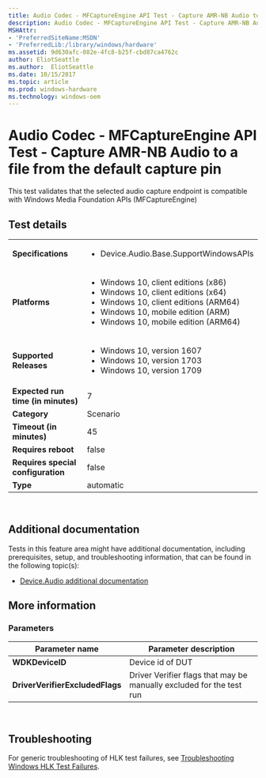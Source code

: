 ```yaml
---
title: Audio Codec - MFCaptureEngine API Test - Capture AMR-NB Audio to a file from the default capture pin
description: Audio Codec - MFCaptureEngine API Test - Capture AMR-NB Audio to a file from the default capture pin
MSHAttr:
- 'PreferredSiteName:MSDN'
- 'PreferredLib:/library/windows/hardware'
ms.assetid: 9d630afc-082e-4fc8-b25f-cbd87ca4762c
author: EliotSeattle
ms.author:  EliotSeattle
ms.date: 10/15/2017
ms.topic: article
ms.prod: windows-hardware
ms.technology: windows-oem
---
```


# <span id="p_hlk_test.e99fce66-b17d-446d-86d5-44b08d7c88f3"></span>Audio Codec - MFCaptureEngine API Test - Capture AMR-NB Audio to a file from the default capture pin


This test validates that the selected audio capture endpoint is compatible with Windows Media Foundation APIs (MFCaptureEngine)

## Test details
|||
|---|---|
| **Specifications**  | <ul><li>Device.Audio.Base.SupportWindowsAPIs</li></ul> |  
| **Platforms**   | <ul><li>Windows 10, client editions (x86)</li><li>Windows 10, client editions (x64)</li><li>Windows 10, client editions (ARM64)</li><li>Windows 10, mobile edition (ARM)</li><li>Windows 10, mobile edition (ARM64)</li></ul> |
| **Supported Releases** | <ul><li>Windows 10, version 1607</li><li>Windows 10, version 1703</li><li>Windows 10, version 1709</li></ul> |
|**Expected run time (in minutes)**| 7 |
|**Category**| Scenario |
|**Timeout (in minutes)**| 45 |
|**Requires reboot**| false |
|**Requires special configuration**| false |
|**Type**| automatic |

 

## <span id="Additional_documentation"></span><span id="additional_documentation"></span><span id="ADDITIONAL_DOCUMENTATION"></span>Additional documentation


Tests in this feature area might have additional documentation, including prerequisites, setup, and troubleshooting information, that can be found in the following topic(s):

-   [Device.Audio additional documentation](device-audio-additional-documentation.md)

## <span id="More_information"></span><span id="more_information"></span><span id="MORE_INFORMATION"></span>More information


### <span id="Parameters"></span><span id="parameters"></span><span id="PARAMETERS"></span>Parameters

| Parameter name                  | Parameter description                                                |
|---------------------------------|----------------------------------------------------------------------|
| **WDKDeviceID**                 | Device id of DUT                                                     |
| **DriverVerifierExcludedFlags** | Driver Verifier flags that may be manually excluded for the test run |

 

## <span id="Troubleshooting"></span><span id="troubleshooting"></span><span id="TROUBLESHOOTING"></span>Troubleshooting


For generic troubleshooting of HLK test failures, see [Troubleshooting Windows HLK Test Failures](..\user\troubleshooting-windows-hlk-test-failures.md).

 

 






